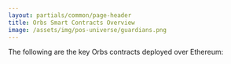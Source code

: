```yaml
---
layout: partials/common/page-header
title: Orbs Smart Contracts Overview
image: /assets/img/pos-universe/guardians.png
---
```


The following are the key Orbs contracts deployed over Ethereum:
